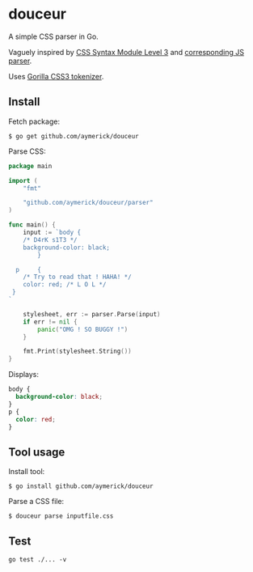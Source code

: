 # douceur

A simple CSS parser in Go.

Vaguely inspired by [CSS Syntax Module Level 3](http://www.w3.org/TR/css3-syntax) and [corresponding JS parser](https://github.com/tabatkins/parse-css).

Uses [Gorilla CSS3 tokenizer](https://github.com/gorilla/css).


## Install

Fetch package:

    $ go get github.com/aymerick/douceur

Parse CSS:

```go
package main

import (
    "fmt"

    "github.com/aymerick/douceur/parser"
)

func main() {
    input := `body {
    /* D4rK s1T3 */
    background-color: black;
        }

  p     {
    /* Try to read that ! HAHA! */
    color: red; /* L O L */
 }
`

    stylesheet, err := parser.Parse(input)
    if err != nil {
        panic("OMG ! SO BUGGY !")
    }

    fmt.Print(stylesheet.String())
}
```

Displays:

```css
body {
  background-color: black;
}
p {
  color: red;
}
```


## Tool usage

Install tool:

    $ go install github.com/aymerick/douceur

Parse a CSS file:

    $ douceur parse inputfile.css


## Test

    go test ./... -v
